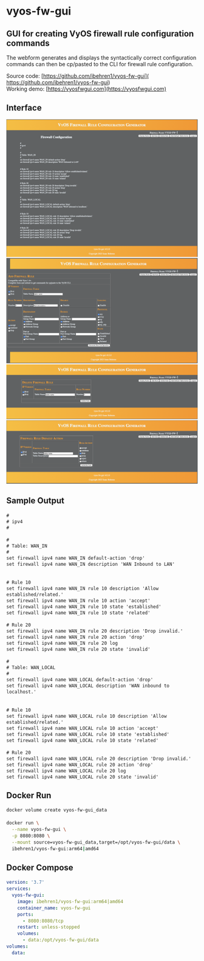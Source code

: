 # vyos-fw-gui

## GUI for creating VyOS firewall rule configuration commands

The webform generates and displays the syntactically correct configuration commands can then be cp/pasted to the CLI for firewall rule configuration.

Source code: [https://github.com/ibehren1/vyos-fw-gui]( https://github.com/ibehren1/vyos-fw-gui)  
Working demo:  [https://vyosfwgui.com](https://vyosfwgui.com)

## Interface

![image](./images/vyos-fw-gui_interface_1.png)
![image](./images/vyos-fw-gui_interface_2.png)
![image](./images/vyos-fw-gui_interface_3.png)
![image](./images/vyos-fw-gui_interface_4.png)

## Sample Output

```text
#
# ipv4
#

#
# Table: WAN_IN
#
set firewall ipv4 name WAN_IN default-action 'drop'
set firewall ipv4 name WAN_IN description 'WAN Inbound to LAN'


# Rule 10
set firewall ipv4 name WAN_IN rule 10 description 'Allow established/related.'
set firewall ipv4 name WAN_IN rule 10 action 'accept'
set firewall ipv4 name WAN_IN rule 10 state 'established'
set firewall ipv4 name WAN_IN rule 10 state 'related'

# Rule 20
set firewall ipv4 name WAN_IN rule 20 description 'Drop invalid.'
set firewall ipv4 name WAN_IN rule 20 action 'drop'
set firewall ipv4 name WAN_IN rule 20 log
set firewall ipv4 name WAN_IN rule 20 state 'invalid'

#
# Table: WAN_LOCAL
#
set firewall ipv4 name WAN_LOCAL default-action 'drop'
set firewall ipv4 name WAN_LOCAL description 'WAN inbound to localhost.'


# Rule 10
set firewall ipv4 name WAN_LOCAL rule 10 description 'Allow established/related.'
set firewall ipv4 name WAN_LOCAL rule 10 action 'accept'
set firewall ipv4 name WAN_LOCAL rule 10 state 'established'
set firewall ipv4 name WAN_LOCAL rule 10 state 'related'

# Rule 20
set firewall ipv4 name WAN_LOCAL rule 20 description 'Drop invalid.'
set firewall ipv4 name WAN_LOCAL rule 20 action 'drop'
set firewall ipv4 name WAN_LOCAL rule 20 log
set firewall ipv4 name WAN_LOCAL rule 20 state 'invalid'
```

## Docker Run

```bash
docker volume create vyos-fw-gui_data

docker run \
  --name vyos-fw-gui \
  -p 8080:8080 \
  --mount source=vyos-fw-gui_data,target=/opt/vyos-fw-gui/data \
  ibehren1/vyos-fw-gui:arm64|amd64
```

## Docker Compose

```yaml
version: '3.7'
services:
  vyos-fw-gui:
    image: ibehren1/vyos-fw-gui:arm64|amd64
    container_name: vyos-fw-gui
    ports:
      - 8080:8080/tcp
    restart: unless-stopped
    volumes:
      - data:/opt/vyos-fw-gui/data
volumes:
  data:
```
